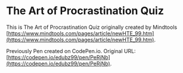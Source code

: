 # The Art of Procrastination Quiz

This is The Art of Procrastination Quiz originally created by Mindtools [https://www.mindtools.com/pages/article/newHTE_99.htm](https://www.mindtools.com/pages/article/newHTE_99.htm).

Previously Pen created on CodePen.io. Original URL: [https://codepen.io/edubz99/pen/PeRjNb](https://codepen.io/edubz99/pen/PeRjNb).

